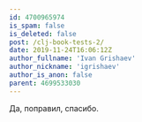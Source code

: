 ```yaml
---
id: 4700965974
is_spam: false
is_deleted: false
post: /clj-book-tests-2/
date: 2019-11-24T16:06:12Z
author_fullname: 'Ivan Grishaev'
author_nickname: 'igrishaev'
author_is_anon: false
parent: 4699533030
---
```


<p>Да, поправил, спасибо.</p>
